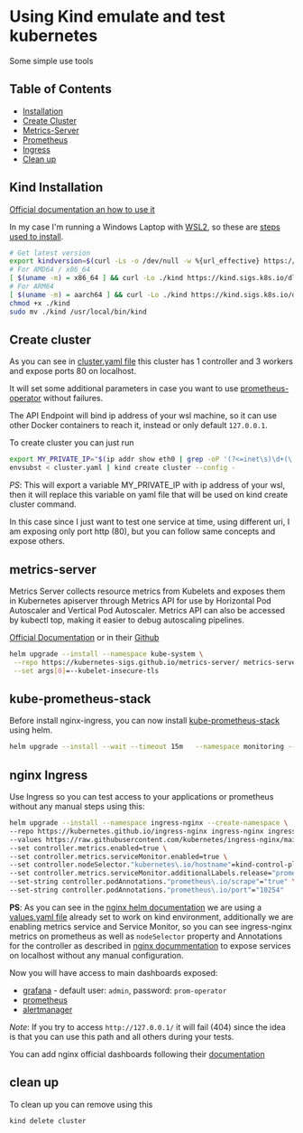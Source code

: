 # Using Kind emulate and test kubernetes

Some simple use tools

## Table of Contents

- [Installation](#kind-installation)
- [Create Cluster](#create-cluster)
- [Metrics-Server](#metrics-server)
- [Prometheus](#kube-prometheus-stack)
- [Ingress](#nginx-ingress)
- [Clean up](#clean-up)

## Kind Installation

[Official documentation an how to use it](https://kind.sigs.k8s.io/)

In my case I'm running a Windows Laptop with [WSL2](https://kind.sigs.k8s.io/docs/user/using-wsl2/), so these are [steps used to install](https://kind.sigs.k8s.io/docs/user/quick-start#installing-from-release-binaries).

```bash
# Get latest version
export kindversion=$(curl -Ls -o /dev/null -w %{url_effective} https://github.com/kubernetes-sigs/kind/releases/latest | awk -F "/" '{print $NF}' | cut -c2-)
# For AMD64 / x86_64
[ $(uname -m) = x86_64 ] && curl -Lo ./kind https://kind.sigs.k8s.io/dl/v${kindversion}/kind-linux-amd64
# For ARM64
[ $(uname -m) = aarch64 ] && curl -Lo ./kind https://kind.sigs.k8s.io/dl/v${kindversion}/kind-linux-arm64
chmod +x ./kind
sudo mv ./kind /usr/local/bin/kind
```

## Create cluster

As you can see in [cluster.yaml file](./kind/cluster.yaml) this cluster has 1 controller and 3 workers and expose ports 80 on localhost.

It will set some additional parameters in case you want to use [prometheus-operator](https://github.com/prometheus-community/helm-charts/tree/main/charts/kube-prometheus-stack) without failures.

The API Endpoint will bind ip address of your wsl machine, so it can use other Docker containers to reach it, instead or only default `127.0.0.1`.

To create cluster you can just run

```bash
export MY_PRIVATE_IP="$(ip addr show eth0 | grep -oP '(?<=inet\s)\d+(\.\d+){3}')"
envsubst < cluster.yaml | kind create cluster --config -
```

*PS*: This will export a variable MY_PRIVATE_IP with ip address of your wsl, then it will replace this variable on yaml file that will be used on kind create cluster command.

In this case since I just want to test one service at time, using different uri, I am exposing only port http (80), but you can follow same concepts and expose others.

## metrics-server

Metrics Server collects resource metrics from Kubelets and exposes them in Kubernetes apiserver through Metrics API for use by Horizontal Pod Autoscaler and Vertical Pod Autoscaler. Metrics API can also be accessed by kubectl top, making it easier to debug autoscaling pipelines.

[Official Documentation](https://kubernetes-sigs.github.io/metrics-server/) or in their [Github](https://github.com/kubernetes-sigs/metrics-server)

```bash
helm upgrade --install --namespace kube-system \
 --repo https://kubernetes-sigs.github.io/metrics-server/ metrics-server metrics-server \
 --set args[0]=--kubelet-insecure-tls
```

## kube-prometheus-stack

Before install nginx-ingress, you can now install [kube-prometheus-stack](https://github.com/prometheus-community/helm-charts/tree/main/charts/kube-prometheus-stack) using helm.

```bash
helm upgrade --install --wait --timeout 15m   --namespace monitoring --create-namespace   --repo https://prometheus-community.github.io/helm-charts   prometheus-stack kube-prometheus-stack -f prometheus-values.yaml
```

## nginx Ingress

Use Ingress so you can test access to your applications or prometheus without any manual steps using this:

```bash
helm upgrade --install --namespace ingress-nginx --create-namespace \
--repo https://kubernetes.github.io/ingress-nginx ingress-nginx ingress-nginx \
--values https://raw.githubusercontent.com/kubernetes/ingress-nginx/main/hack/manifest-templates/provider/kind/values.yaml \
--set controller.metrics.enabled=true \
--set controller.metrics.serviceMonitor.enabled=true \
--set controller.nodeSelector."kubernetes\.io/hostname"=kind-control-plane \
--set controller.metrics.serviceMonitor.additionalLabels.release="prometheus-stack" \
--set-string controller.podAnnotations."prometheus\.io/scrape"="true" \
--set-string controller.podAnnotations."prometheus\.io/port"="10254"
```

**PS**: As you can see in the [nginx helm documentation](https://github.com/kubernetes/ingress-nginx/tree/main/charts/ingress-nginx) we are using a [values.yaml file](https://raw.githubusercontent.com/kubernetes/ingress-nginx/main/hack/manifest-templates/provider/kind/values.yaml) already set to work on kind environment, additionally we are enabling metrics service and Service Monitor, so you can see ingress-nginx metrics on prometheus as well as `nodeSelector` property and Annotations for the controller as described in [nginx docummentation](https://kubernetes.github.io/ingress-nginx/user-guide/monitoring/) to expose services on localhost without any manual configuration.

Now you will have access to main dashboards exposed:

- [grafana](http://127.0.0.1/grafana/) - default user: `admin`, password: `prom-operator`
- [prometheus](http://127.0.0.1/prometheus)
- [alertmanager](http://127.0.0.1/alertmanager)

*Note*: If you try to access `http://127.0.0.1/` it will fail (404) since the idea is that you can use this path and all others during your tests.

You can add nginx official dashboards following their [documentation](https://github.com/kubernetes/ingress-nginx/blob/main/docs/user-guide/monitoring.md#connect-and-view-grafana-dashboard)

## clean up

To clean up you can remove using this

```bash
kind delete cluster
```

